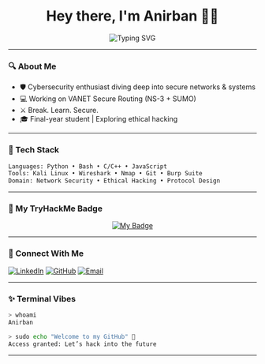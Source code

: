 
<h1 align="center">Hey there, I'm Anirban 👨‍💻</h1>

<p align="center">
  <img src="https://readme-typing-svg.demolab.com?font=Fira+Code&pause=1000&color=00FFCC&center=true&vCenter=true&width=435&lines=Cybersecurity+Explorer...;Code+Alchemist...;Terminal+Enthusiast..." alt="Typing SVG" />
</p>

---

### 🔍 About Me
- 🛡️ Cybersecurity enthusiast diving deep into secure networks & systems
- 💻 Working on VANET Secure Routing (NS-3 + SUMO)
- ⚔️ Break. Learn. Secure.
- 🎓 Final-year student | Exploring ethical hacking

---

### 🧰 Tech Stack

```bash
Languages: Python • Bash • C/C++ • JavaScript
Tools: Kali Linux • Wireshark • Nmap • Git • Burp Suite
Domain: Network Security • Ethical Hacking • Protocol Design
```

---

### 🏅 My TryHackMe Badge

<p align="center">
  <a href="https://tryhackme.com/p/AnirbanTarafdar" target="_blank">
   <img src="https://tryhackme-badges.s3.amazonaws.com/friatarn17.png" alt="My Badge"> 
  </a>
</p>

---

### 🔗 Connect With Me

[![LinkedIn](https://img.shields.io/badge/LinkedIn-blue?style=for-the-badge&logo=linkedin)](https://www.linkedin.com/in/anirban-tarafdar)
[![GitHub](https://img.shields.io/badge/GitHub-171515?style=for-the-badge&logo=github&logoColor=white)](https://github.com/AnirbanTarafdar)
[![Email](https://img.shields.io/badge/Mail-EA4335?style=for-the-badge&logo=gmail&logoColor=white)](mailto:anirban.tarafdar@email.com)

---

### ✨ Terminal Vibes

```bash
> whoami
Anirban

> sudo echo "Welcome to my GitHub" 🚀
Access granted: Let’s hack into the future
```

---
